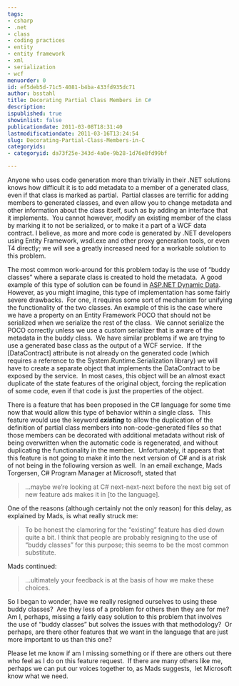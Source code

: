 ```yaml
---
tags:
- csharp
- .net
- class
- coding practices
- entity
- entity framework
- xml
- serialization
- wcf
menuorder: 0
id: ef5deb5d-71c5-4081-b4ba-433fd935dc71
author: bsstahl
title: Decorating Partial Class Members in C#
description: 
ispublished: true
showinlist: false
publicationdate: 2011-03-08T18:31:40
lastmodificationdate: 2011-03-16T13:24:54
slug: Decorating-Partial-Class-Members-in-C
categoryids:
- categoryid: da73f25e-343d-4a0e-9b28-1d76e8fd99bf

---
```


Anyone who uses code generation more than trivially in their .NET solutions knows how difficult it is to add metadata to a member of a generated class, even if that class is marked as partial.  Partial classes are terrific for adding members to generated classes, and even allow you to change metadata and other information about the class itself, such as by adding an interface that it implements.  You cannot however, modify an existing member of the class by marking it to not be serialized, or to make it a part of a WCF data contract. I believe, as more and more code is generated by .NET developers using Entity Framework, wsdl.exe and other proxy generation tools, or even T4 directly; we will see a greatly increased need for a workable solution to this problem.

The most common work-around for this problem today is the use of “buddy classes” where a separate class is created to hold the metadata.  A good example of this type of solution can be found in [ASP.NET Dynamic Data](http://www.asp.net/dynamicdata).  However, as you might imagine, this type of implementation has some fairly severe drawbacks.  For one, it requires some sort of mechanism for unifying the functionality of the two classes. An example of this is the case where we have a property on an Entity Framework POCO that should not be serialized when we serialize the rest of the class.  We cannot serialize the POCO correctly unless we use a custom serializer that is aware of the metadata in the buddy class.  We have similar problems if we are trying to use a generated base class as the output of a WCF service.  If the [DataContract] attribute is not already on the generated code (which requires a reference to the System.Runtime.Serialization library) we will have to create a separate object that implements the DataContract to be exposed by the service.  In most cases, this object will be an almost exact duplicate of the state features of the original object, forcing the replication of some code, even if that code is just the properties of the object.

There is a feature that has been proposed in the C# language for some time now that would allow this type of behavior within a single class.  This feature would use the keyword ***existing*** to allow the duplication of the definition of partial class members into non-code-generated files so that those members can be decorated with additional metadata without risk of being overwritten when the automatic code is regenerated, and without duplicating the functionality in the member.  Unfortunately, it appears that this feature is not going to make it into the next version of C# and is at risk of not being in the following version as well.  In an email exchange, Mads Torgersen, C# Program Manager at Microsoft, stated that


> …maybe we’re looking at C# next-next-next before the next big set of new feature ads makes it in [to the language].


One of the reasons (although certainly not the only reason) for this delay, as explained by Mads, is what really struck me:


> To be honest the clamoring for the “existing” feature has died down quite a bit. I think that people are probably resigning to the use of “buddy classes” for this purpose; this seems to be the most common substitute.


Mads continued:


> …ultimately your feedback is at the basis of how we make these choices.


So I began to wonder, have we really resigned ourselves to using these buddy classes?  Are they less of a problem for others then they are for me?  Am I, perhaps, missing a fairly easy solution to this problem that involves the use of “buddy classes” but solves the issues with that methodology?  Or perhaps, are there other features that we want in the language that are just more important to us than this one?

Please let me know if am I missing something or if there are others out there who feel as I do on this feature request.  If there are many others like me, perhaps we can put our voices together to, as Mads suggests,  let Microsoft know what we need.

